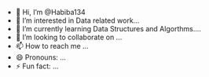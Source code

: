 - 👋 Hi, I’m @Habiba134
- 👀 I’m interested in Data related work...
- 🌱 I’m currently learning Data Structures and Algorthms....
- 💞️ I’m looking to collaborate on ...
- 📫 How to reach me ...
- 😄 Pronouns: ...
- ⚡ Fun fact: ...

<!---
Habiba134/Habiba134 is a ✨ special ✨ repository because its `README.md` (this file) appears on your GitHub profile.
You can click the Preview link to take a look at your changes.
--->
